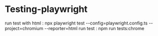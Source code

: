 # Testing-playwright

run test with html : npx playwright test --config=playwright.config.ts --project=chromium --reporter=html
run test : npm run tests:chrome
